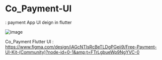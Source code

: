 # Co_Payment-UI

: payment App UI deign in flutter 

![image](https://github.com/bhusalmanish/Co_Payment-UI/assets/69428947/f68e2baf-f7a5-4c8c-a202-9c24b39af372)



Co_Payment  Flutter UI :    https://www.figma.com/design/iAGcNTIsRcBeTLDgPGeii9/Free-Payment-UI-Kit-(Community)?node-id=0-1&amp;t=FTrLgbueWp9NgYVC-0


